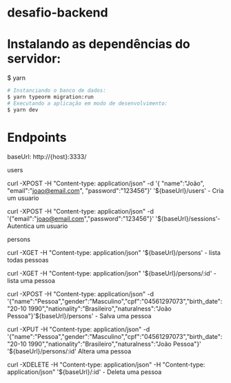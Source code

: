 # desafio-backend


# Instalando as dependências do servidor:
$ yarn

```sh
# Instanciando o banco de dados:
$ yarn typeorm migration:run
# Executando a aplicação em modo de desenvolvimento:
$ yarn dev

```

# Endpoints

  baseUrl: http://{host}:3333/
  
  users
  
  curl -XPOST -H "Content-type: application/json" -d '{ "name":"João", "email":"joao@email.com", "password":"123456"}' '${baseUrl}/users' - Cria um usuario 
  
  curl -XPOST -H "Content-type: application/json" -d '{"email":"joao@email.com","password":"123456"}' '${baseUrl}/sessions'- Autentica um usuario
  
  persons 
  
  curl -XGET -H "Content-type: application/json" '${baseUrl}/persons' - lista todas pessoas
  
  curl -XGET -H "Content-type: application/json" '${baseUrl}/persons/:id' - lista uma pessoa
  
  curl -XPOST -H "Content-type: application/json" -d '{"name":"Pessoa","gender":"Masculino","cpf":"04561297073","birth_date":"20-10 1990","nationality":"Brasileiro","naturalness":"João Pessoa"}'${baseUrl}/persons' - Salva uma pessoa
  
  curl -XPUT -H "Content-type: application/json" -d '{"name":"Pessoa","gender":"Masculino","cpf":"04561297073","birth_date":"20-10 1990","nationality":"Brasileiro","naturalness":"João Pessoa"}' '${baseUrl}/persons/:id' Altera uma pessoa
  
  curl -XDELETE -H "Content-type: application/json" -H "Content-type: application/json" '${baseUrl}/:id' - Deleta uma pessoa
  
  
